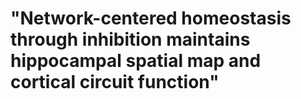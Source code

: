 # "Network-centered homeostasis through inhibition maintains hippocampal spatial map and cortical circuit function" 
